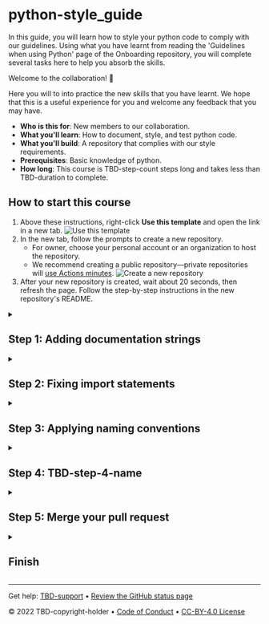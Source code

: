 <!--
  <<< Author notes: Header of the course >>>
  Read <https://skills.github.com/quickstart> for more information about how to build courses using this template.
  Include a 1280×640 image, course name in sentence case, and a concise description in emphasis.
  In your repository settings: enable template repository, add your 1280×640 social image, auto delete head branches.
  Next to "About", add description & tags; disable releases, packages, & environments.
  Add your open source license, GitHub uses Creative Commons Attribution 4.0 International.
-->

# python-style_guide

In this guide, you will learn how to style your python code to comply with our guidelines. Using what you have learnt from reading the 'Guidelines when using Python' page of the Onboarding repository, you will complete several tasks here to help you absorb the skills.

<!--
  <<< Author notes: Start of the course >>>
  Include start button, a note about Actions minutes,
  and tell the learner why they should take the course.
  Each step should be wrapped in <details>/<summary>, with an `id` set.
  The start <details> should have `open` as well.
  Do not use quotes on the <details> tag attributes.
-->

<!--step0-->

<!-- TBD-welcome-paragraph -->
Welcome to the collaboration! :partying_face:

Here you will to into practice the new skills that you have learnt. We hope that this is a useful experience for you and welcome any feedback that you may have.

- **Who is this for**: New members to our collaboration.
- **What you'll learn**: How to document, style, and test python code.
- **What you'll build**: A repository that complies with our style requirements.
- **Prerequisites**: Basic knowledge of python.
- **How long**: This course is TBD-step-count steps long and takes less than TBD-duration to complete.

## How to start this course

1. Above these instructions, right-click **Use this template** and open the link in a new tab.
   ![Use this template](https://user-images.githubusercontent.com/1221423/169618716-fb17528d-f332-4fc5-a11a-eaa23562665e.png)
2. In the new tab, follow the prompts to create a new repository.
   - For owner, choose your personal account or an organization to host the repository.
   - We recommend creating a public repository—private repositories will [use Actions minutes](https://docs.github.com/en/billing/managing-billing-for-github-actions/about-billing-for-github-actions).
   ![Create a new repository](https://user-images.githubusercontent.com/1221423/169618722-406dc508-add4-4074-83f0-c7a7ad87f6f3.png)
3. After your new repository is created, wait about 20 seconds, then refresh the page. Follow the step-by-step instructions in the new repository's README.

<!--endstep0-->

<!--
  <<< Author notes: Step 1 >>>
  Choose 3-5 steps for your course.
  The first step is always the hardest, so pick something easy!
  Link to docs.github.com for further explanations.
  Encourage users to open new tabs for steps!
  TBD-step-1-notes.
-->

<details id=1>
<summary><h2>Step 1: Adding documentation strings</h2></summary>

_Welcome to "python-style_guide"! :wave:_

<!-- TBD-step-1-information -->
For the first step, lets add documentation strings to each of the functions defined in `hello-numbers.py`. Use the onboarding webpage to help you a short summary for each functions their parameters and returns.

**What is _documentation string_**: A documentation string (docstring) is a string that describes a module, function, class, or method definition.

``` python
def bar(var1: list, var2: int, var3: str = "hi", *args, **kwargs):
    """Short summary of the code

     Several sentences providing an extended description. Refer to
     variables using back-ticks, e.g. `var`.

     Parameters
     ----------
     var1 : array_like
         Array_like means all those objects -- lists, nested lists, etc. --
         that can be converted to an array.  We can also refer to
         variables like `var1`.
     var2 : int
         The type above can either refer to an actual Python type
         (e.g. ``int``), or describe the type of the variable in more
         detail, e.g. ``(N,) ndarray`` or ``array_like``.
     var3: {'hi', 'ho'}, optional
         Choices in brackets, default first when optional.
     *args : iterable
         Other arguments.
     **kwargs : dict
         Keyword arguments.

     Returns
     -------
     describe : type
         Explanation of return value named `describe`.
     out : type
         Explanation of `out`.
    """
```
### :keyboard: Activity: Writing docstrings

1. Open a new browser tab, and work on the steps in your second tab while you read the instructions in this tab.
1. Open the file `hello-numbers.py`.
1. Write a short docstring for the following functions:
    1. `HelloWorld`
    1. `SqrNumber`
    1. `SqrtNumber`
    1. `main`
1. Click **Commit changes**.
1. Wait about 20 seconds then refresh this page for the next step.

</details>

<!--
  <<< Author notes: Step 2 >>>
  Start this step by acknowledging the previous step.
  Define terms and link to docs.github.com.
  TBD-step-2-notes.
-->

<details id=2>
<summary><h2>Step 2: Fixing import statements</h2></summary>

_You did Adding documentation strings! :tada:_

<!-- TBD-step-2-information -->
Packages and modules that are imported should always appear at the top of the file after any module comments or docstrings, but before constants. Only one package or module should be imported per line; multiple functions from a single package can be imported on one line though. Imports should be grouped in the following order:

1. Standard library imports.
1. Related third party imports.
1. Local application or library specific imports.

### :keyboard: Activity: Fixing import statements

1. Reopen the file `hello-numbers.py`.
1. Move the import statements within the file into the correct order.
1. Click **Commit changes**.
1. Wait about 20 seconds then refresh this page for the next step.

</details>

<!--
  <<< Author notes: Step 3 >>>
  Start this step by acknowledging the previous step.
  Define terms and link to docs.github.com.
  TBD-step-3-notes.
-->

<details id=3>
<summary><h2>Step 3: Applying naming conventions</h2></summary>

_Nice work finishing Fixing import statements :sparkles:_

<!-- TBD-step-3-information -->
When naming anything, the names that are given should be descriptive and meaningful. Avoid the use of throwaway names such as "temp". The styling should also follow the convention below:

  - `package_name`
  - `module_name`
  - `ClassName`
  - `method_name`
  - `ExceptionName`
  - `function_name`
  - `CONSTANT_NAME`
  - `var_name`
  - `function_parameter_name`
  - `local_var_name`

### :keyboard: Activity: Applying naming conventions

1. Reopen the file `hello-numbers.py`.
1. Apply the information above to all variable and function names.
1. Click **Commit changes**.
1. Wait about 20 seconds then refresh this page for the next step.

</details>

<!--
  <<< Author notes: Step 4 >>>
  Start this step by acknowledging the previous step.
  Define terms and link to docs.github.com.
  TBD-step-4-notes.
-->

<details id=4>
<summary><h2>Step 4: TBD-step-4-name</h2></summary>

_Nicely done Applying naming conventions! :partying_face:_

TBD-step-4-information

**What is _TBD-term-4_**: TBD-definition-4

### :keyboard: Activity: TBD-step-4-name

1. TBD-step-4-instructions.
1. Wait about 20 seconds then refresh this page for the next step.

</details>

<!--
  <<< Author notes: Step 5 >>>
  Start this step by acknowledging the previous step.
  Define terms and link to docs.github.com.
  TBD-step-5-notes.
-->

<details id=5>
<summary><h2>Step 5: Merge your pull request</h2></summary>

_Almost there TBD-step-4-name! :heart:_

You can now [merge](https://docs.github.com/en/get-started/quickstart/github-glossary#merge) your pull request!

### :keyboard: Activity: Merge your pull request

1. Click **Merge pull request**.
1. Delete the branch `TBD-branch-name` (optional).
1. Wait about 20 seconds then refresh this page for the next step.

</details>

<!--
  <<< Author notes: Finish >>>
  Review what we learned, ask for feedback, provide next steps.
-->

<details id=X>
<summary><h2>Finish</h2></summary>

_Congratulations friend, you've completed this course!_

<img src=TBD-celebrate-image alt=celebrate width=300 align=right>

Here's a recap of all the tasks you've accomplished in your repository:

- TBD-recap.

### What's next?

- TBD-continue.
- [We'd love to hear what you thought of this course](TBD-feedback-link).
- [Take another TBD-organization Course](https://github.com/TBD-organization).
- [Read the GitHub Getting Started docs](https://docs.github.com/en/get-started).
- To find projects to contribute to, check out [GitHub Explore](https://github.com/explore).

</details>

<!--
  <<< Author notes: Footer >>>
  Add a link to get support, GitHub status page, code of conduct, license link.
-->

---

Get help: [TBD-support](TBD-support-link) &bull; [Review the GitHub status page](https://www.githubstatus.com/)

&copy; 2022 TBD-copyright-holder &bull; [Code of Conduct](https://www.contributor-covenant.org/version/2/1/code_of_conduct/code_of_conduct.md) &bull; [CC-BY-4.0 License](https://creativecommons.org/licenses/by/4.0/legalcode)
